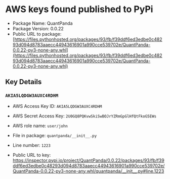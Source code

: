 # AWS keys found published to PyPi

* Package Name: QuantPanda
* Package Version: 0.0.22
* Public URL to package: [https://files.pythonhosted.org/packages/93/fb/f39ddf6ed3edbe0c48293d094d8783aaecc44943616901a990cce539702e/QuantPanda-0.0.22-py3-none-any.whl](https://files.pythonhosted.org/packages/93/fb/f39ddf6ed3edbe0c48293d094d8783aaecc44943616901a990cce539702e/QuantPanda-0.0.22-py3-none-any.whl)

## Key Details

### `AKIA5LQDGW3AUXC4RDHM`

* AWS Access Key ID: `AKIA5LQDGW3AUXC4RDHM`
* AWS Secret Access Key: `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` 
* AWS role name: `user/john`
* File in package: `quantpanda/__init__.py`
* Line number: `1223`

* Public URL to key: https://inspector.pypi.io/project/QuantPanda/0.0.22/packages/93/fb/f39ddf6ed3edbe0c48293d094d8783aaecc44943616901a990cce539702e/QuantPanda-0.0.22-py3-none-any.whl/quantpanda/__init__.py#line.1223


